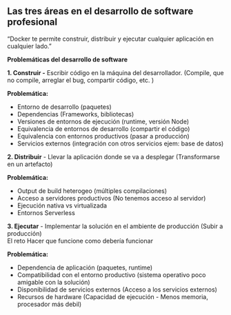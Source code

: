 ## Las tres áreas en el desarrollo de software profesional

“Docker te permite construir, distribuir y ejecutar cualquier aplicación en cualquier lado.”

**Problemáticas del desarrollo de software**

**1. Construir -** Escribir código en la máquina del desarrollador. (Compile, que no compile, arreglar el bug, compartir código, etc. )

**Problemática:**

-   Entorno de desarrollo (paquetes)
-   Dependencias (Frameworks, bibliotecas)
-   Versiones de entornos de ejecución (runtime, versión Node)
-   Equivalencia de entornos de desarrollo (compartir el código)
-   Equivalencia con entornos productivos (pasar a producción)
-   Servicios externos (integración con otros servicios ejem: base de datos)

**2. Distribuir** - Llevar la aplicación donde se va a desplegar (Transformarse en un artefacto)

**Problemática:**

-   Output de build heterogeo (múltiples compilaciones)
-   Acceso a servidores productivos (No tenemos acceso al servidor)
-   Ejecución nativa vs virtualizada
-   Entornos Serverless

**3. Ejecutar** - Implementar la solución en el ambiente de producción (Subir a producción)  
El reto Hacer que funcione como debería funcionar

**Problemática:**

-   Dependencia de aplicación (paquetes, runtime)
-   Compatibilidad con el entorno productivo (sistema operativo poco amigable con la solución)
-   Disponibilidad de servicios externos (Acceso a los servicios externos)
-   Recursos de hardware (Capacidad de ejecución - Menos memoria, procesador más debil)